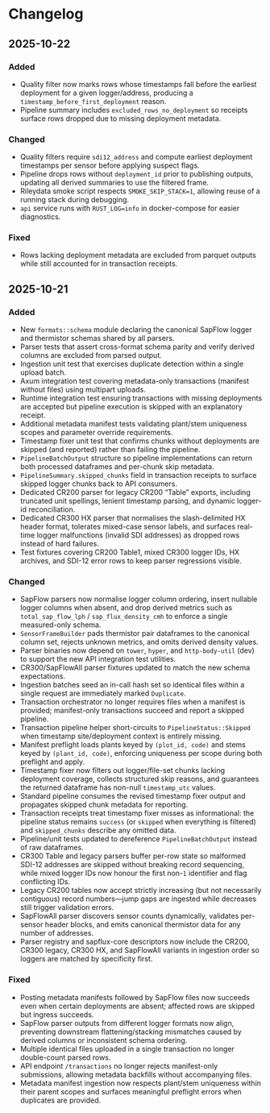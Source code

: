 # Changelog

## 2025-10-22

### Added
- Quality filter now marks rows whose timestamps fall before the earliest deployment for a given logger/address, producing a `timestamp_before_first_deployment` reason.
- Pipeline summary includes `excluded_rows_no_deployment` so receipts surface rows dropped due to missing deployment metadata.

### Changed
- Quality filters require `sdi12_address` and compute earliest deployment timestamps per sensor before applying suspect flags.
- Pipeline drops rows without `deployment_id` prior to publishing outputs, updating all derived summaries to use the filtered frame.
- Rileydata smoke script respects `SMOKE_SKIP_STACK=1`, allowing reuse of a running stack during debugging.
- `api` service runs with `RUST_LOG=info` in docker-compose for easier diagnostics.

### Fixed
- Rows lacking deployment metadata are excluded from parquet outputs while still accounted for in transaction receipts.


## 2025-10-21

### Added
- New `formats::schema` module declaring the canonical SapFlow logger and thermistor schemas shared by all parsers.
- Parser tests that assert cross-format schema parity and verify derived columns are excluded from parsed output.
- Ingestion unit test that exercises duplicate detection within a single upload batch.
- Axum integration test covering metadata-only transactions (manifest without files) using multipart uploads.
- Runtime integration test ensuring transactions with missing deployments are accepted but pipeline execution is skipped with an explanatory receipt.
- Additional metadata manifest tests validating plant/stem uniqueness scopes and parameter override requirements.
- Timestamp fixer unit test that confirms chunks without deployments are skipped (and reported) rather than failing the pipeline.
- `PipelineBatchOutput` structure so pipeline implementations can return both processed dataframes and per-chunk skip metadata.
- `PipelineSummary.skipped_chunks` field in transaction receipts to surface skipped logger chunks back to API consumers.
- Dedicated CR200 parser for legacy CR200 “Table” exports, including truncated unit spellings, lenient timestamp parsing, and dynamic logger-id reconciliation.
- Dedicated CR300 HX parser that normalises the slash-delimited HX header format, tolerates mixed-case sensor labels, and surfaces real-time logger malfunctions (invalid SDI addresses) as dropped rows instead of hard failures.
- Test fixtures covering CR200 Table1, mixed CR300 logger IDs, HX archives, and SDI-12 error rows to keep parser regressions visible.

### Changed
- SapFlow parsers now normalise logger column ordering, insert nullable logger columns when absent, and drop derived metrics such as `total_sap_flow_lph` / `sap_flux_density_cmh` to enforce a single measured-only schema.
- `SensorFrameBuilder` pads thermistor pair dataframes to the canonical column set, rejects unknown metrics, and omits derived density values.
- Parser binaries now depend on `tower`, `hyper`, and `http-body-util` (dev) to support the new API integration test utilities.
- CR300/SapFlowAll parser fixtures updated to match the new schema expectations.
- Ingestion batches seed an in-call hash set so identical files within a single request are immediately marked `Duplicate`.
- Transaction orchestrator no longer requires files when a manifest is provided; manifest-only transactions succeed and report a skipped pipeline.
- Transaction pipeline helper short-circuits to `PipelineStatus::Skipped` when timestamp site/deployment context is entirely missing.
- Manifest preflight loads plants keyed by `(plot_id, code)` and stems keyed by `(plant_id, code)`, enforcing uniqueness per scope during both preflight and apply.
- Timestamp fixer now filters out logger/file-set chunks lacking deployment coverage, collects structured skip reasons, and guarantees the returned dataframe has non-null `timestamp_utc` values.
- Standard pipeline consumes the revised timestamp fixer output and propagates skipped chunk metadata for reporting.
- Transaction receipts treat timestamp fixer misses as informational: the pipeline status remains `success` (or `skipped` when everything is filtered) and `skipped_chunks` describe any omitted data.
- Pipeline/unit tests updated to dereference `PipelineBatchOutput` instead of raw dataframes.
- CR300 Table and legacy parsers buffer per-row state so malformed SDI-12 addresses are skipped without breaking record sequencing, while mixed logger IDs now honour the first non-`1` identifier and flag conflicting IDs.
- Legacy CR200 tables now accept strictly increasing (but not necessarily contiguous) record numbers—jump gaps are ingested while decreases still trigger validation errors.
- SapFlowAll parser discovers sensor counts dynamically, validates per-sensor header blocks, and emits canonical thermistor data for any number of addresses.
- Parser registry and sapflux-core descriptors now include the CR200, CR300 legacy, CR300 HX, and SapFlowAll variants in ingestion order so loggers are matched by specificity first.

### Fixed
- Posting metadata manifests followed by SapFlow files now succeeds even when certain deployments are absent; affected rows are skipped but ingress succeeds.
- SapFlow parser outputs from different logger formats now align, preventing downstream flattening/stacking mismatches caused by derived columns or inconsistent schema ordering.
- Multiple identical files uploaded in a single transaction no longer double-count parsed rows.
- API endpoint `/transactions` no longer rejects manifest-only submissions, allowing metadata backfills without accompanying files.
- Metadata manifest ingestion now respects plant/stem uniqueness within their parent scopes and surfaces meaningful preflight errors when duplicates are provided.
